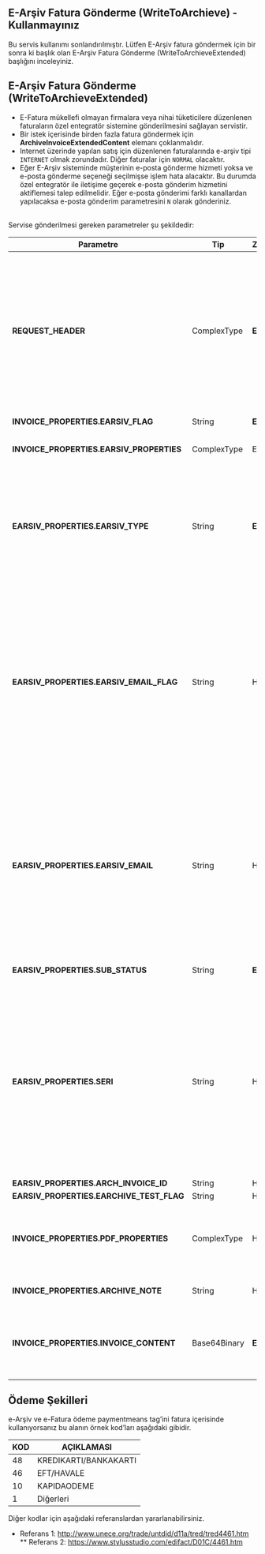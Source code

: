 ## E-Arşiv Fatura Gönderme (WriteToArchieve) - Kullanmayınız
<aside class="warning">
Bu servis kullanımı sonlandırılmıştır. Lütfen E-Arşiv fatura göndermek için bir sonra ki başlık olan E-Arşiv Fatura Gönderme (WriteToArchieveExtended) başlığını inceleyiniz.
</aside>

## E-Arşiv Fatura Gönderme (WriteToArchieveExtended)
* E-Fatura mükellefi olmayan firmalara veya nihai tüketicilere düzenlenen faturaların özel entegratör sistemine gönderilmesini sağlayan servistir.
* Bir istek içerisinde birden fazla fatura göndermek için **ArchiveInvoiceExtendedContent** elemanı çoklanmalıdır.
* Internet üzerinde yapılan satış için düzenlenen faturalarında e-arşiv tipi `INTERNET` olmak zorundadır. Diğer faturalar için `NORMAL` olacaktır.
* Eğer E-Arşiv sisteminde müşterinin e-posta gönderme hizmeti yoksa ve e-posta gönderme seçeneği seçilmişse işlem hata alacaktır. Bu durumda özel entegratör ile iletişime geçerek e-posta gönderim hizmetini aktiflemesi talep edilmelidir. Eğer e-posta gönderimi farklı kanallardan yapılacaksa e-posta gönderim parametresini `N` olarak gönderiniz.


<br>
Servise gönderilmesi gereken parametreler şu şekildedir:

Parametre | Tip         | Zorunluluk  | Açıklama |
--------- | ----------- | ----------- | -----------
**REQUEST_HEADER** | ComplexType | **Evet** | Request Header objesi içerisinde `SESSION_ID` ve `APPLICATION_NAME` alanı zorunludur. Faturaları XML formatında sıkıştırılmadan çekmek için mutlaka `COMPRESSED` elemanı eklenmeli ve `N` değeri gönderilmelidir. Eğer gönderilmezse faturalar sıkıştırılmış/ziplenmiş olarak dönülecektir.
**INVOICE_PROPERTIES.EARSIV_FLAG** | String  | **Evet** | E-Arşiv fatura için `Y` olmalıdır.
**INVOICE_PROPERTIES.EARSIV_PROPERTIES** | ComplexType  | Evet | E-Arşiv faturaları için kullanılabilecek parametreler
**EARSIV_PROPERTIES.EARSIV_TYPE** | String  | **Evet** | Gönderilen e-arşiv faturasının tipi: `NORMAL` veya `INTERNET` değerleri olabilir. Internet üzerinde yapılan satış için düzenlenen faturalarında e-arşiv tipi `INTERNET` olmak zorundadır. Diğerleri fatura tipleri için `NORMAL` olacaktır.
**EARSIV_PROPERTIES.EARSIV_EMAIL_FLAG** | String  | Hayır | E-Arşiv faturasının alıcı tarafa e-posta olarak gönderilmek isteniyorsa `Y` değeri gönderilmelidir. Varsayılan değer `N` dir. DİKKAT: Eğer E-Arşiv sisteminde müşterinin e-posta gönderme hizmeti yoksa `Y` değeri gönderilince hata alacaktır. Bu durumda özel entegratör ile iletişime geçerek e-posta gönderim hizmetini aktiflemesi talep edilmelidir.
**EARSIV_PROPERTIES.EARSIV_EMAIL** | String  | Hayır | E-Arşiv faturasının iletileceği e-posta adresi. E-Posta formatında olmalıdır.  `EARSIV_EMAIL_FLAG= Y` olarak gönderilmişse bu alan zorunludur. DİKKAT: Eğer `EARSIV_EMAIL_FLAG` gönderilmemiş veya `N` olarak gönderilmişse bu alanda ki değer veritabanına kaydedilecek ama e-posta gönderilmeyecektir.
**EARSIV_PROPERTIES.SUB_STATUS** | String  | **Evet** | E-Arşiv faturası için `NEW` değeri gönderilmelidir.
**EARSIV_PROPERTIES.SERI** | String  | Hayır | Fatura numara atamasının E-Arşiv platformu üzerinde yapılması istenildiği durumlarda hangi seri ile numara atanacağını belirleyen alandır. Maksimum 3 hane alfanumerik değer içermelidir.  Gönderilecek seri önce portal ekranları kullanılarak e-arşiv sisteminde tanımlanmalıdır. Tanımlanmayan seri gönderildiğinde hata dönülecektir.
**EARSIV_PROPERTIES.ARCH_INVOICE_ID** | String  | Hayır | **Kullanmayınız**
**EARSIV_PROPERTIES.EARCHIVE_TEST_FLAG** | String  | Hayır | **Kullanmayınız**
**INVOICE_PROPERTIES.PDF_PROPERTIES** | ComplexType  | Hayır | E-Arşiv faturalara UBL-TR XML yanında üretilen PDF dosyasını da göndermek için kullanılacak parametredir.
**INVOICE_PROPERTIES.ARCHIVE_NOTE** | String  | Hayır | E-Arşiv faturalara not eklenebilecek parametredir.
**INVOICE_PROPERTIES.INVOICE_CONTENT** | Base64Binary | **Evet** | Faturanın UBL-TR formatında ki dosyasının Base64Binary tipinde sıkıştırılmış/ziplenmiş içeriği.

## Ödeme Şekilleri
e-Arşiv ve e-Fatura ödeme paymentmeans tag’ini fatura içerisinde kullanıyorsanız bu alanın örnek kod’ları aşağıdaki gibidir.

KOD | AÇIKLAMASI
------ | ----------
48 | KREDIKARTI/BANKAKARTI
46 | EFT/HAVALE
10 | KAPIDAODEME
1 | Diğerleri

Diğer kodlar için aşağıdaki referanslardan yararlanabilirsiniz.
* Referans 1: http://www.unece.org/trade/untdid/d11a/tred/tred4461.htm
** Referans 2: https://www.stylusstudio.com/edifact/D01C/4461.htm

